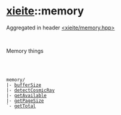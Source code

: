 # [xieite](./xieite.md)::memory
Aggregated in header [<xieite/memory.hpp>](../include/xieite/memory.hpp)

<br/>

Memory things

<br/><br/>

<pre><code>memory/
|- <a href="./memory/bufferSize.md">bufferSize</a>
|- <a href="./memory/detectCosmicRay.md">detectCosmicRay</a>
|- <a href="./memory/getAvailable.md">getAvailable</a>
|- <a href="./memory/getPageSize.md">getPageSize</a>
`- <a href="./memory/getTotal.md">getTotal</a>
</code></pre>
